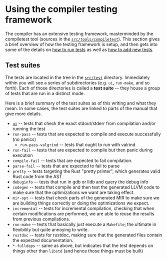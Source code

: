 # Using the compiler testing framework

The compiler has an extensive testing framework, masterminded by the
compiletest tool (sources in the [`src/tools/compiletest`]). This
section gives a brief overview of how the testing framework is setup,
and then gets into some of the details on
[how to run tests](running.html) as well as
[how to add new tests](adding.html).

[`src/tools/compiletest`]: https://github.com/rust-lang/rust/tree/master/src/tools/compiletest

## Test suites

The tests are located in the tree in the [`src/test`]
directory. Immediately within you will see a series of subdirectories
(e.g. `ui`, `run-make`, and so forth). Each of those directories is
called a **test suite** -- they house a group of tests that are run in
a distinct mode.

[`src/test`]: https://github.com/rust-lang/rust/tree/master/src/test

Here is a brief summary of the test suites as of this writing and what
they mean. In some cases, the test suites are linked to parts of the manual
that give more details.

- [`ui`](adding.html#) -- tests that check the exact stdout/stderr from compilation
  and/or running the test
- `run-pass` -- tests that are expected to compile and execute successfully (no panics)
  - `run-pass-valgrind` -- tests that ought to run with valrind
- `run-fail` -- tests that are expected to compile but then panic during execution
- `compile-fail` -- tests that are expected to fail compilation.
- `parse-fail` -- tests that are expected to fail to parse
- `pretty` -- tests targeting the Rust "pretty printer", which
  generates valid Rust code from the AST
- `debuginfo` -- tests that run in gdb or lldb and query the debug info
- `codegen` -- tests that compile and then test the generated LLVM
  code to make sure that the optimizations we want are taking effect.
- `mir-opt` -- tests that check parts of the generated MIR to make
  sure we are building things correctly or doing the optimizations we
  expect.
- `incremental` -- tests for incremental compilation, checking that
  when certain modifications are performed, we are able to reuse the
  results from previous compilations.
- `run-make` -- tests that basically just execute a `Makefile`; the
  ultimate in flexibility but quite annoying to write.
- `rustdoc` -- tests for rustdoc, making sure that the generated files contain
  the expected documentation.
- `*-fulldeps` -- same as above, but indicates that the test depends on things other
  than `libstd` (and hence those things must be built)
